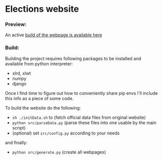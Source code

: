 # Elections website

### Preview:

An active [build of the webpage is available here](https://mbalc.github.io/election2k/index.html)

### Build:

Building the project requires following packages to be installed and available from python 
interpreter:
- xlrd, xlwt
- numpy
- django

Once I find time to figure out how to conveniently share pip envs I'll include this info as 
a piece of some code.

To build the website do the following:
- `sh ./initData.sh` to (fetch official data files from original website)
- `python src/parseData.py` (parse these files into one usable by the main script)
- (optional) set `src/config.py` according to your needs

and finally:

- `python src/generate.py` (create all webpages)


